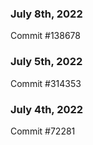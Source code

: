 ### July 8th, 2022

Commit #138678

### July 5th, 2022

Commit #314353


### July 4th, 2022

Commit #72281

